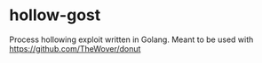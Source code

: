 # hollow-gost
Process hollowing exploit written in Golang. Meant to be used with https://github.com/TheWover/donut
